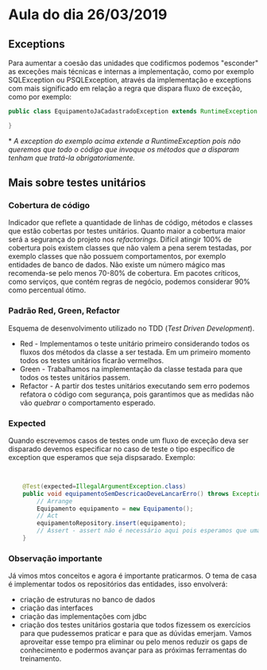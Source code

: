 # Aula do dia 26/03/2019

## Exceptions

Para aumentar a coesão das unidades que codificmos podemos "esconder" as exceções mais técnicas e internas a implementação, como por exemplo SQLException ou PSQLException, através da implementação e exceptions com mais significado em relação a regra que dispara fluxo de exceção, como por exemplo:

```java 
public class EquipamentoJaCadastradoException extends RuntimeException {

}
```
\* *A exception do exemplo acima extende a RuntimeException pois não queremos que todo  o código que invoque os métodos que a disparam tenham que tratá-la obrigatoriamente.*

## Mais sobre testes unitários
### Cobertura de código
Indicador que reflete a quantidade de linhas de código, métodos e classes que estão cobertas por testes unitários. Quanto maior a cobertura maior será a segurança do projeto nos *refactorings*. 
Difícil atingir 100% de cobertura pois existem classes que não valem a pena serem testadas, por exemplo classes que não possuem comportamentos, por exemplo entidades de banco de dados.
Não existe um número mágico mas recomenda-se pelo menos 70-80% de cobertura. Em pacotes críticos, como serviços, que contém regras de negócio, podemos considerar 90% como percentual ótimo.

### Padrão Red, Green, Refactor
Esquema de desenvolvimento utilizado no TDD (*Test Driven Development*). 
 * Red - Implementamos o teste unitário primeiro considerando todos os fluxos dos métodos da classe a ser testada. Em um primeiro momento todos os testes unitários ficarão vermelhos.
  * Green - Trabalhamos na implementação da classe testada para que todos os testes unitários passem.
   * Refactor - A partir dos testes unitários executando sem erro podemos refatora o código com segurança, pois garantimos que as medidas não vão *quebrar* o comportamento esperado.

### Expected
Quando escrevemos casos de testes onde um fluxo de exceção deva ser disparado devemos especificar no caso de teste o tipo específico de exception que esperamos que seja dispsarado. Exemplo:

``` java

	
	@Test(expected=IllegalArgumentException.class)
	public void equipamentoSemDescricaoDeveLancarErro() throws Exception {
		// Arrange
		Equipamento equipamento = new Equipamento();
		// Act
		equipamentoRepository.insert(equipamento);
		// Assert - assert não é necessário aqui pois esperamos que uma exception seja lançada		
	}
```

### Observação importante
Já vimos mtos conceitos e agora é importante praticarmos. O tema de casa é implementar todos os repositórios das entidades, isso envolverá:
 * criação de estruturas no banco de dados
 * criação das interfaces
 * criação das implementações com jdbc
 * criação dos testes unitários
 gostaria que todos fizessem os exercícios para que pudessemos praticar e para que as dúvidas emerjam. Vamos aproveitar esse tempo pra eliminar ou pelo menos reduzir os gaps de conhecimento e podermos avançar para as próximas ferramentas do treinamento.
 
